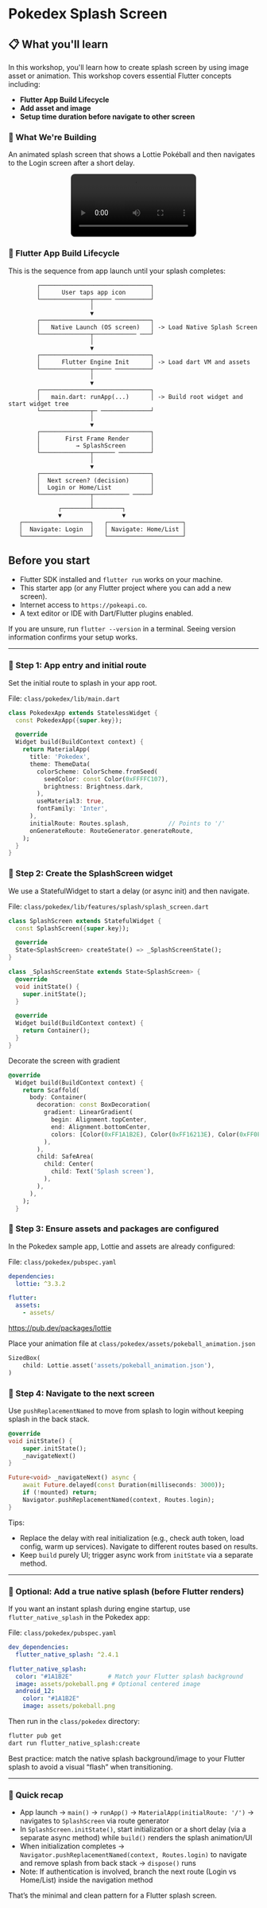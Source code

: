 # Pokedex Splash Screen

## 📋 What you'll learn
In this workshop, you'll learn how to create splash screen by using image asset or animation. This workshop covers essential Flutter concepts including:

- **Flutter App Build Lifecycle**
- **Add asset and image**
- **Setup time duration before navigate to other screen**

### 🎨 What We're Building
An animated splash screen that shows a Lottie Pokéball and then navigates to the Login screen after a short delay.

<p align="center">
  <video src="images/splash/splash_screen.mp4"
         controls
         playsinline
         style="width: 50%; border-radius: 8px;">
    Your browser does not support the video tag.
  </video>
</p>


### 🔄 Flutter App Build Lifecycle

This is the sequence from app launch until your splash completes:

```
        ┌───────────────────────────────┐
        │      User taps app icon       │
        └──────────────┬───── ──────────┘
                       │
                       ▼
        ┌───────────────────────────────┐
        │   Native Launch (OS screen)   │ -> Load Native Splash Screen 
        └──────────────┬──────────── ───┘
                       │
                       ▼
        ┌───────────────────────────────┐
        │      Flutter Engine Init      │ -> Load dart VM and assets
        └──────────────┬───── ──────────┘
                       │
                       ▼
        ┌───────────────────────────────┐
        │   main.dart: runApp(...)      │ -> Build root widget and start widget tree
        └──────────────┬─ ──────────────┘ 
                       │
                       ▼
        ┌───────────────────────────────┐
        │       First Frame Render      │ 
        │          → SplashScreen       │ 
        └──────────────┬────── ─────────┘
                       │
                       ▼
        ┌───────────────────────────────┐
        │  Next screen? (decision)      │
        │  Login or Home/List           │
        └──────────────┬────────── ─────┘
                       │
              ┌────────┴────────┐
              ▼                 ▼
   ┌───────────────────┐   ┌─────────────────────┐
   │  Navigate: Login  │   │ Navigate: Home/List │
   └───────────────────┘   └─────────────────────┘
```
## Before you start
- Flutter SDK installed and `flutter run` works on your machine.
- This starter app (or any Flutter project where you can add a new screen).
- Internet access to `https://pokeapi.co`.
- A text editor or IDE with Dart/Flutter plugins enabled.

If you are unsure, run `flutter --version` in a terminal. Seeing version information confirms your setup works.

---

### **📁 Step 1: App entry and initial route**

Set the initial route to splash in your app root.

File: `class/pokedex/lib/main.dart`
```dart
class PokedexApp extends StatelessWidget {
  const PokedexApp({super.key});

  @override
  Widget build(BuildContext context) {
    return MaterialApp(
      title: 'Pokedex',
      theme: ThemeData(
        colorScheme: ColorScheme.fromSeed(
          seedColor: const Color(0xFFFFC107),
          brightness: Brightness.dark,
        ),
        useMaterial3: true,
        fontFamily: 'Inter',
      ),
      initialRoute: Routes.splash,           // Points to '/'
      onGenerateRoute: RouteGenerator.generateRoute,
    );
  }
}
```

### **📁 Step 2: Create the SplashScreen widget**

We use a StatefulWidget to start a delay (or async init) and then navigate.

File: `class/pokedex/lib/features/splash/splash_screen.dart`
```dart
class SplashScreen extends StatefulWidget {
  const SplashScreen({super.key});

  @override
  State<SplashScreen> createState() => _SplashScreenState();
}

class _SplashScreenState extends State<SplashScreen> {
  @override
  void initState() {
    super.initState();
  }

  @override
  Widget build(BuildContext context) {
    return Container();
  }
}
```
Decorate the screen with gradient
```dart
@override
  Widget build(BuildContext context) {
    return Scaffold(
      body: Container(
        decoration: const BoxDecoration(
          gradient: LinearGradient(
            begin: Alignment.topCenter,
            end: Alignment.bottomCenter,
            colors: [Color(0xFF1A1B2E), Color(0xFF16213E), Color(0xFF0F3460)],
          ),
        ),
        child: SafeArea(
          child: Center(
            child: Text('Splash screen'),
          ),
        ),
      ),
    );
  }
```

### **📁 Step 3: Ensure assets and packages are configured**

In the Pokedex sample app, Lottie and assets are already configured:

File: `class/pokedex/pubspec.yaml`
```yaml
dependencies:
  lottie: ^3.3.2

flutter:
  assets:
    - assets/
```
https://pub.dev/packages/lottie

Place your animation file at `class/pokedex/assets/pokeball_animation.json`

```dart
SizedBox(
    child: Lottie.asset('assets/pokeball_animation.json'),
)
```

### **📁 Step 4: Navigate to the next screen**

Use `pushReplacementNamed` to move from splash to login without keeping splash in the back stack.

```dart
@override
void initState() {
    super.initState();
    _navigateNext()
}

Future<void> _navigateNext() async {
    await Future.delayed(const Duration(milliseconds: 3000));
    if (!mounted) return;
    Navigator.pushReplacementNamed(context, Routes.login);
}
```

Tips:
- Replace the delay with real initialization (e.g., check auth token, load config, warm up services). Navigate to different routes based on results.
- Keep `build` purely UI; trigger async work from `initState` via a separate method.

---

### 🧩 Optional: Add a true native splash (before Flutter renders)

If you want an instant splash during engine startup, use `flutter_native_splash` in the Pokedex app:

File: `class/pokedex/pubspec.yaml`
```yaml
dev_dependencies:
  flutter_native_splash: ^2.4.1

flutter_native_splash:
  color: "#1A1B2E"          # Match your Flutter splash background
  image: assets/pokeball.png # Optional centered image
  android_12:
    color: "#1A1B2E"
    image: assets/pokeball.png
```

Then run in the `class/pokedex` directory:
```bash
flutter pub get
dart run flutter_native_splash:create
```

Best practice: match the native splash background/image to your Flutter splash to avoid a visual “flash” when transitioning.

---

### 🧠 Quick recap
- App launch → `main()` → `runApp()` → `MaterialApp(initialRoute: '/')` → navigates to `SplashScreen` via route generator
- In `SplashScreen.initState()`, start initialization or a short delay (via a separate async method) while `build()` renders the splash animation/UI
- When initialization completes → `Navigator.pushReplacementNamed(context, Routes.login)` to navigate and remove splash from back stack → `dispose()` runs
- Note: If authentication is involved, branch the next route (Login vs Home/List) inside the navigation method

That’s the minimal and clean pattern for a Flutter splash screen.
